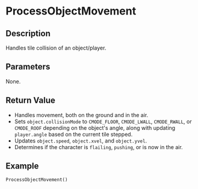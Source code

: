 # ProcessObjectMovement

## Description
Handles tile collision of an object/player.

## Parameters
None.

## Return Value
- Handles movement, both on the ground and in the air.
- Sets `object.collisionMode` to `CMODE_FLOOR`, `CMODE_LWALL`, `CMODE_RWALL`, or `CMODE_ROOF` depending on the object's angle, along with updating `player.angle` based on the current tile stepped.
- Updates `object.speed`, `object.xvel`, and `object.yvel`.
- Determines if the character is `flailing`, `pushing`, or is now in the air.

## Example
```
ProcessObjectMovement()
```